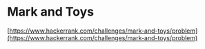 # Mark and Toys

[https://www.hackerrank.com/challenges/mark-and-toys/problem](https://www.hackerrank.com/challenges/mark-and-toys/problem)
